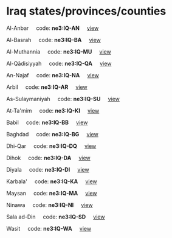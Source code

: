# Iraq states/provinces/counties
Al-Anbar&nbsp;&nbsp;&nbsp;&nbsp;&nbsp;code: **ne3:IQ-AN**&nbsp;&nbsp;&nbsp;&nbsp;&nbsp;[view](../../export/geojson/medium/ne3/iq/an.geojson)&nbsp;&nbsp;&nbsp;&nbsp;&nbsp;


Al-Basrah&nbsp;&nbsp;&nbsp;&nbsp;&nbsp;code: **ne3:IQ-BA**&nbsp;&nbsp;&nbsp;&nbsp;&nbsp;[view](../../export/geojson/medium/ne3/iq/ba.geojson)&nbsp;&nbsp;&nbsp;&nbsp;&nbsp;


Al-Muthannia&nbsp;&nbsp;&nbsp;&nbsp;&nbsp;code: **ne3:IQ-MU**&nbsp;&nbsp;&nbsp;&nbsp;&nbsp;[view](../../export/geojson/medium/ne3/iq/mu.geojson)&nbsp;&nbsp;&nbsp;&nbsp;&nbsp;


Al-Qādisiyyah&nbsp;&nbsp;&nbsp;&nbsp;&nbsp;code: **ne3:IQ-QA**&nbsp;&nbsp;&nbsp;&nbsp;&nbsp;[view](../../export/geojson/medium/ne3/iq/qa.geojson)&nbsp;&nbsp;&nbsp;&nbsp;&nbsp;


An-Najaf&nbsp;&nbsp;&nbsp;&nbsp;&nbsp;code: **ne3:IQ-NA**&nbsp;&nbsp;&nbsp;&nbsp;&nbsp;[view](../../export/geojson/medium/ne3/iq/na.geojson)&nbsp;&nbsp;&nbsp;&nbsp;&nbsp;


Arbil&nbsp;&nbsp;&nbsp;&nbsp;&nbsp;code: **ne3:IQ-AR**&nbsp;&nbsp;&nbsp;&nbsp;&nbsp;[view](../../export/geojson/medium/ne3/iq/ar.geojson)&nbsp;&nbsp;&nbsp;&nbsp;&nbsp;


As-Sulaymaniyah&nbsp;&nbsp;&nbsp;&nbsp;&nbsp;code: **ne3:IQ-SU**&nbsp;&nbsp;&nbsp;&nbsp;&nbsp;[view](../../export/geojson/medium/ne3/iq/su.geojson)&nbsp;&nbsp;&nbsp;&nbsp;&nbsp;


At-Ta'mim&nbsp;&nbsp;&nbsp;&nbsp;&nbsp;code: **ne3:IQ-KI**&nbsp;&nbsp;&nbsp;&nbsp;&nbsp;[view](../../export/geojson/medium/ne3/iq/ki.geojson)&nbsp;&nbsp;&nbsp;&nbsp;&nbsp;


Babil&nbsp;&nbsp;&nbsp;&nbsp;&nbsp;code: **ne3:IQ-BB**&nbsp;&nbsp;&nbsp;&nbsp;&nbsp;[view](../../export/geojson/medium/ne3/iq/bb.geojson)&nbsp;&nbsp;&nbsp;&nbsp;&nbsp;


Baghdad&nbsp;&nbsp;&nbsp;&nbsp;&nbsp;code: **ne3:IQ-BG**&nbsp;&nbsp;&nbsp;&nbsp;&nbsp;[view](../../export/geojson/medium/ne3/iq/bg.geojson)&nbsp;&nbsp;&nbsp;&nbsp;&nbsp;


Dhi-Qar&nbsp;&nbsp;&nbsp;&nbsp;&nbsp;code: **ne3:IQ-DQ**&nbsp;&nbsp;&nbsp;&nbsp;&nbsp;[view](../../export/geojson/medium/ne3/iq/dq.geojson)&nbsp;&nbsp;&nbsp;&nbsp;&nbsp;


Dihok&nbsp;&nbsp;&nbsp;&nbsp;&nbsp;code: **ne3:IQ-DA**&nbsp;&nbsp;&nbsp;&nbsp;&nbsp;[view](../../export/geojson/medium/ne3/iq/da.geojson)&nbsp;&nbsp;&nbsp;&nbsp;&nbsp;


Diyala&nbsp;&nbsp;&nbsp;&nbsp;&nbsp;code: **ne3:IQ-DI**&nbsp;&nbsp;&nbsp;&nbsp;&nbsp;[view](../../export/geojson/medium/ne3/iq/di.geojson)&nbsp;&nbsp;&nbsp;&nbsp;&nbsp;


Karbala'&nbsp;&nbsp;&nbsp;&nbsp;&nbsp;code: **ne3:IQ-KA**&nbsp;&nbsp;&nbsp;&nbsp;&nbsp;[view](../../export/geojson/medium/ne3/iq/ka.geojson)&nbsp;&nbsp;&nbsp;&nbsp;&nbsp;


Maysan&nbsp;&nbsp;&nbsp;&nbsp;&nbsp;code: **ne3:IQ-MA**&nbsp;&nbsp;&nbsp;&nbsp;&nbsp;[view](../../export/geojson/medium/ne3/iq/ma.geojson)&nbsp;&nbsp;&nbsp;&nbsp;&nbsp;


Ninawa&nbsp;&nbsp;&nbsp;&nbsp;&nbsp;code: **ne3:IQ-NI**&nbsp;&nbsp;&nbsp;&nbsp;&nbsp;[view](../../export/geojson/medium/ne3/iq/ni.geojson)&nbsp;&nbsp;&nbsp;&nbsp;&nbsp;


Sala ad-Din&nbsp;&nbsp;&nbsp;&nbsp;&nbsp;code: **ne3:IQ-SD**&nbsp;&nbsp;&nbsp;&nbsp;&nbsp;[view](../../export/geojson/medium/ne3/iq/sd.geojson)&nbsp;&nbsp;&nbsp;&nbsp;&nbsp;


Wasit&nbsp;&nbsp;&nbsp;&nbsp;&nbsp;code: **ne3:IQ-WA**&nbsp;&nbsp;&nbsp;&nbsp;&nbsp;[view](../../export/geojson/medium/ne3/iq/wa.geojson)&nbsp;&nbsp;&nbsp;&nbsp;&nbsp;

